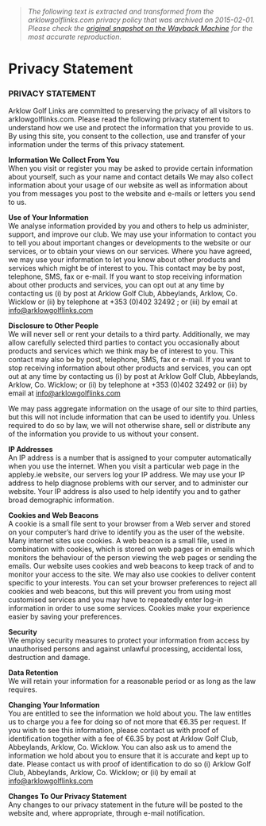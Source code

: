 > *The following text is extracted and transformed from the arklowgolflinks.com privacy policy that was archived on 2015-02-01. Please check the [original snapshot on the Wayback Machine](https://web.archive.org/web/20150201135406id_/http%3A//www.arklowgolflinks.com/component/content/article/36-general/456-privacy-statement) for the most accurate reproduction.*

# Privacy Statement

### PRIVACY STATEMENT

Arklow Golf Links are committed to preserving the privacy of all visitors to arklowgolflinks.com. Please read the following privacy statement to understand how we use and protect the information that you provide to us. By using this site, you consent to the collection, use and transfer of your information under the terms of this privacy statement.

**Information We Collect From You**   
When you visit or register you may be asked to provide certain information about yourself, such as your name and contact details We may also collect information about your usage of our website as well as information about you from messages you post to the website and e-mails or letters you send to us.

**Use of Your Information**   
We analyse information provided by you and others to help us administer, support, and improve our club. We may use your information to contact you to tell you about important changes or developments to the website or our services, or to obtain your views on our services. Where you have agreed, we may use your information to let you know about other products and services which might be of interest to you. This contact may be by post, telephone, SMS, fax or e-mail. If you want to stop receiving information about other products and services, you can opt out at any time by contacting us (i) by post at Arklow Golf Club, Abbeylands, Arklow, Co. Wicklow or (ii) by telephone at +353 (0)402 32492 ; or (iii) by email at [info@arklowgolflinks.com](mailto:info@arklowgolflinks.com)

**Disclosure to Other People**   
We will never sell or rent your details to a third party. Additionally, we may allow carefully selected third parties to contact you occasionally about products and services which we think may be of interest to you. This contact may also be by post, telephone, SMS, fax or e-mail. If you want to stop receiving information about other products and services, you can opt out at any time by contacting us (i) by post at Arklow Golf Club, Abbeylands, Arklow, Co. Wicklow; or (ii) by telephone at +353 (0)402 32492 or (iii) by email at [info@arklowgolflinks.com](mailto:info@arklowgolflinks.com)

We may pass aggregate information on the usage of our site to third parties, but this will not include information that can be used to identify you. Unless required to do so by law, we will not otherwise share, sell or distribute any of the information you provide to us without your consent.

**IP Addresses**   
An IP address is a number that is assigned to your computer automatically when you use the internet. When you visit a particular web page in the appleby.ie website, our servers log your IP address. We may use your IP address to help diagnose problems with our server, and to administer our website. Your IP address is also used to help identify you and to gather broad demographic information.

**Cookies and Web Beacons**   
A cookie is a small file sent to your browser from a Web server and stored on your computer’s hard drive to identify you as the user of the website. Many internet sites use cookies. A web beacon is a small file, used in combination with cookies, which is stored on web pages or in emails which monitors the behaviour of the person viewing the web pages or sending the emails. Our website uses cookies and web beacons to keep track of and to monitor your access to the site. We may also use cookies to deliver content specific to your interests. You can set your browser preferences to reject all cookies and web beacons, but this will prevent you from using most customised services and you may have to repeatedly enter log-in information in order to use some services. Cookies make your experience easier by saving your preferences.

**Security**   
We employ security measures to protect your information from access by unauthorised persons and against unlawful processing, accidental loss, destruction and damage.

**Data Retention**   
We will retain your information for a reasonable period or as long as the law requires.

**Changing Your Information**   
You are entitled to see the information we hold about you. The law entitles us to charge you a fee for doing so of not more that €6.35 per request. If you wish to see this information, please contact us with proof of identification together with a fee of €6.35 by post at Arklow Golf Club, Abbeylands, Arklow, Co. Wicklow. You can also ask us to amend the information we hold about you to ensure that it is accurate and kept up to date. Please contact us with proof of identification to do so (i) Arklow Golf Club, Abbeylands, Arklow, Co. Wicklow; or (ii) by email at [info@arklowgolflinks.com](mailto:info@arklowgolflinks.com)

**Changes To Our Privacy Statement**   
Any changes to our privacy statement in the future will be posted to the website and, where appropriate, through e-mail notification. 
